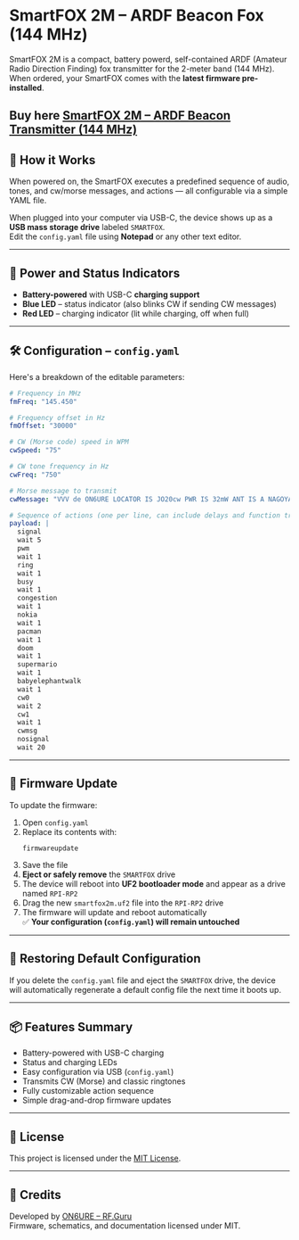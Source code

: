 # SmartFOX 2M – ARDF Beacon Fox (144 MHz)

SmartFOX 2M is a compact, battery powerd, self-contained ARDF (Amateur Radio Direction Finding) fox transmitter for the 2-meter band (144 MHz).  
When ordered, your SmartFOX comes with the **latest firmware pre-installed**.

Buy here [SmartFOX 2M – ARDF Beacon Transmitter (144 MHz)](https://shop.rf.guru/products/smartfox-2m-ardf)
---

## 🧠 How it Works

When powered on, the SmartFOX executes a predefined sequence of audio, tones, and cw/morse messages, and actions — all configurable via a simple YAML file.

When plugged into your computer via USB-C, the device shows up as a **USB mass storage drive** labeled `SMARTFOX`.  
Edit the `config.yaml` file using **Notepad** or any other text editor.

---

## 🔋 Power and Status Indicators

- **Battery-powered** with USB-C **charging support**
- **Blue LED** – status indicator (also blinks CW if sending CW messages)
- **Red LED** – charging indicator (lit while charging, off when full)

---

## 🛠 Configuration – `config.yaml`

Here's a breakdown of the editable parameters:

```yaml
# Frequency in MHz
fmFreq: "145.450"

# Frequency offset in Hz
fmOffset: "30000"

# CW (Morse code) speed in WPM
cwSpeed: "75"

# CW tone frequency in Hz
cwFreq: "750"

# Morse message to transmit
cwMessage: "VVV de ON6URE LOCATOR IS JO20cw PWR IS 32mW ANT IS A NAGOYA MINI VERTICAL"

# Sequence of actions (one per line, can include delays and function triggers)
payload: |
  signal
  wait 5
  pwm
  wait 1
  ring
  wait 1
  busy
  wait 1
  congestion
  wait 1
  nokia
  wait 1
  pacman
  wait 1
  doom
  wait 1
  supermario
  wait 1
  babyelephantwalk
  wait 1
  cw0
  wait 2
  cw1
  wait 1
  cwmsg
  nosignal
  wait 20
```

---

## 🔁 Firmware Update

To update the firmware:

1. Open `config.yaml`
2. Replace its contents with:
   ```
   firmwareupdate
   ```
3. Save the file
4. **Eject or safely remove** the `SMARTFOX` drive
5. The device will reboot into **UF2 bootloader mode** and appear as a drive named `RPI-RP2`
6. Drag the new `smartfox2m.uf2` file into the `RPI-RP2` drive
7. The firmware will update and reboot automatically  
   ✅ **Your configuration (`config.yaml`) will remain untouched**

---

## 🔄 Restoring Default Configuration

If you delete the `config.yaml` file and eject the `SMARTFOX` drive, the device will automatically regenerate a default config file the next time it boots up.

---

## 📦 Features Summary

- Battery-powered with USB-C charging
- Status and charging LEDs
- Easy configuration via USB (`config.yaml`)
- Transmits CW (Morse) and classic ringtones
- Fully customizable action sequence
- Simple drag-and-drop firmware updates

---

## 📃 License

This project is licensed under the [MIT License](LICENSE).

---

## 🧃 Credits

Developed by [ON6URE – RF.Guru](https://rf.guru)  
Firmware, schematics, and documentation licensed under MIT.
